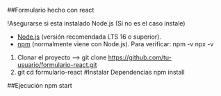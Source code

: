 ##Formulario hecho con react

!Asegurarse si esta instalado Node.js (Si no es el caso instale)

- [Node.js](https://nodejs.org/) (versión recomendada LTS 16 o superior).
- [npm](https://www.npmjs.com/) (normalmente viene con Node.js).
Para verificar:
npm -v
npx -v
1. Clonar el proyecto --> git clone https://github.com/tu-usuario/formulario-react.git
2. git cd formulario-react
#Instalar Dependencias
npm install

##Ejecución
npm start
